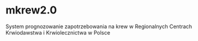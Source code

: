 # mkrew2.0
System prognozowanie zapotrzebowania na krew w Regionalnych Centrach Krwiodawstwa i Krwiolecznictwa w Polsce
